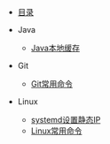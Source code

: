 - [目录](README.md)

- Java
  - [Java本地缓存](java/Java本地缓存.md)
- Git
  - [Git常用命令](git/Git常用命令.md)
- Linux
  - [systemd设置静态IP](linux/systemd设置静态IP.md)
  - [Linux常用命令](linux/Linux常用命令.md)
